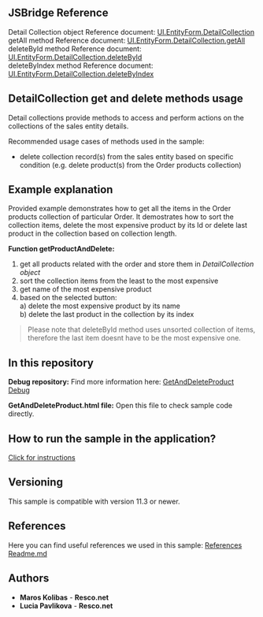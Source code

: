 ## JSBridge Reference

Detail Collection object Reference document: [UI.EntityForm.DetailCollection](https://www.resco.net/javascript-bridge-reference/#MobileCRM_UI_EntityForm_DetailCollection)
<br />getAll method Reference document: [UI.EntityForm.DetailCollection.getAll](https://www.resco.net/javascript-bridge-reference/#MobileCRM_UI_EntityForm_DetailCollection_getAll)
<br />deleteById method Reference document: [UI.EntityForm.DetailCollection.deleteById](https://www.resco.net/javascript-bridge-reference/#MobileCRM_UI_EntityForm_DetailCollection_deleteById)
<br />deleteByIndex method Reference document: [UI.EntityForm.DetailCollection.deleteByIndex](https://www.resco.net/javascript-bridge-reference/#MobileCRM_UI_EntityForm_DetailCollection_deleteByIndex)

## DetailCollection get and delete methods usage

Detail collections provide methods to access and perform actions on the collections of the sales entity details.

Recommended usage cases of methods used in the sample:
- delete collection record(s) from the sales entity based on specific condition (e.g. delete product(s) from the Order products collection)

## Example explanation

Provided example demonstrates how to get all the items in the Order products collection of particular Order. It demostrates how to sort the collection items, delete the most expensive product by its Id or delete last product in the collection based on collection length.

**Function getProductAndDelete:**
1. get all products related with the order and store them in *DetailCollection object*
2. sort the collection items from the least to the most expensive
3. get name of the most expensive product
4. based on the selected button:
  <br />a) delete the most expensive product by its name  
  b) delete the last product in the collection by its index
	
> Please note that deleteById method uses unsorted collection of items, therefore the last item doesnt have to be the most expensive one.

## In this repository
    
**Debug repository:**
Find more information here: [GetAndDeleteProduct Debug](https://github.com/Resconet/JSBridge/tree/master/samples/UI/EntityForm/DetailCollection/GetAndDeleteProduct/Debug)

**GetAndDeleteProduct.html file:**
Open this file to check sample code directly.

## How to run the sample in the application?

[Click for instructions](https://github.com/Resconet/JSBridge/tree/master/samples)

## Versioning

This sample is compatible with version 11.3 or newer.

## References

Here you can find useful references we used in this sample: [References Readme.md](https://github.com/Resconet/JSBridge/blob/master/README.md) 

## Authors

* **Maros Kolibas** - **Resco.net**
* **Lucia Pavlikova** - **Resco.net**
